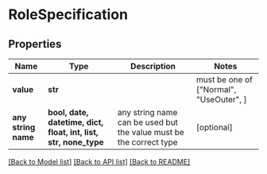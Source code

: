 # RoleSpecification


## Properties
Name | Type | Description | Notes
------------ | ------------- | ------------- | -------------
**value** | **str** |  |  must be one of ["Normal", "UseOuter", ]
**any string name** | **bool, date, datetime, dict, float, int, list, str, none_type** | any string name can be used but the value must be the correct type | [optional]

[[Back to Model list]](../README.md#documentation-for-models) [[Back to API list]](../README.md#documentation-for-api-endpoints) [[Back to README]](../README.md)


